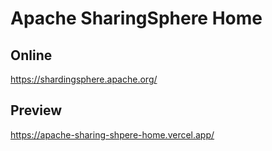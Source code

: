 # Apache SharingSphere Home

## Online

https://shardingsphere.apache.org/

## Preview

https://apache-sharing-shpere-home.vercel.app/
